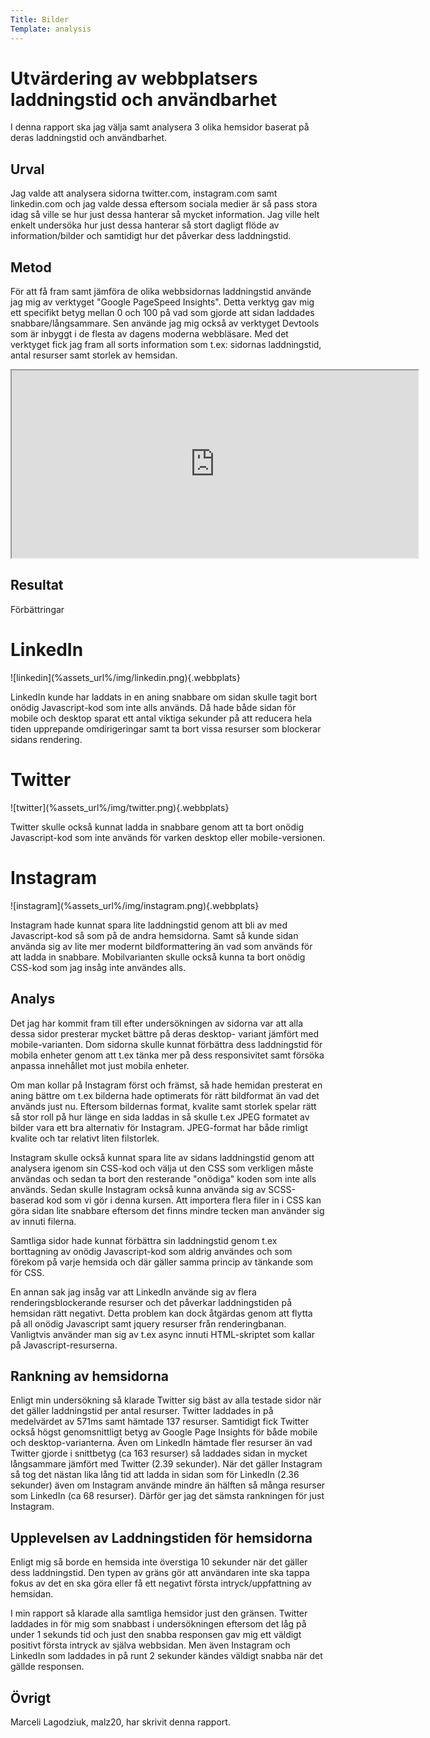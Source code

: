 ```yaml
---
Title: Bilder
Template: analysis
---
```


<h1>Utvärdering av webbplatsers laddningstid och användbarhet</h1>

<p>I denna rapport ska jag välja samt analysera 3 olika hemsidor baserat på deras laddningstid och användbarhet.</p>

<h2>Urval</h2>
<p>Jag valde att analysera sidorna twitter.com, instagram.com samt linkedin.com och jag valde dessa eftersom sociala medier är så pass stora idag så ville se hur just dessa hanterar så mycket information. Jag ville helt enkelt undersöka hur just dessa  hanterar så stort dagligt flöde av information/bilder och samtidigt hur det påverkar dess laddningstid.</p>

<h2>Metod</h2>
<p>För att få fram samt jämföra de olika webbsidornas laddningstid använde jag mig av verktyget "Google PageSpeed Insights". Detta verktyg gav mig ett specifikt betyg mellan 0 och 100 på vad som gjorde att sidan laddades snabbare/långsammare. Sen använde jag mig också av verktyget Devtools som är inbyggt i de flesta av dagens moderna webbläsare. Med det verktyget fick jag fram all sorts information som t.ex: sidornas laddningstid, antal resurser samt storlek av hemsidan.</p>

<div class = "iframe">
<iframe src="https://docs.google.com/spreadsheets/d/e/2PACX-1vQLvWfsfdYLJ4GVS7BsEDS7EsAqAkpV01-UErC6tblwwBRZHiFcq1Iz80kyIaZZmo2bLl7f3rVnAFBm/pubhtml?widget=true&amp;headers=false" style= "height: 300px; width: 650px;"></iframe>
</div>

<h2>Resultat</h2>

<p>Förbättringar</p>


<h1>LinkedIn</h1>
![linkedin](%assets_url%/img/linkedin.png){.webbplats}

<p>LinkedIn kunde har laddats in en aning snabbare om sidan skulle tagit bort onödig Javascript-kod som inte alls används. Då hade både sidan för mobile och desktop sparat ett antal viktiga sekunder på att reducera hela tiden upprepande omdirigeringar samt ta bort vissa resurser som blockerar sidans rendering. </p>

<h1>Twitter</h1>
![twitter](%assets_url%/img/twitter.png){.webbplats}

<p>Twitter skulle också kunnat ladda in snabbare genom att ta bort onödig Javascript-kod som inte används för varken desktop eller mobile-versionen.</p>

<h1>Instagram</h1>
![instagram](%assets_url%/img/instagram.png){.webbplats}

<p>Instagram hade kunnat spara lite laddningstid genom att bli av med Javascript-kod så som på de andra hemsidorna. Samt så kunde sidan använda sig av lite mer modernt bildformattering än vad som används för att ladda in snabbare. Mobilvarianten skulle också kunna ta bort onödig CSS-kod som jag insåg inte användes alls.
 </p>

 <h2>Analys</h2>

 <p>Det jag har kommit fram till efter undersökningen av sidorna var att alla dessa sidor presterar mycket bättre på deras desktop- variant jämfört med mobile-varianten. Dom sidorna skulle kunnat förbättra dess laddningstid för mobila enheter genom att t.ex tänka mer på dess responsivitet samt försöka anpassa innehållet mot just mobila enheter. </p>

 <p>Om man kollar på Instagram först och främst, så hade hemidan presterat en aning bättre om t.ex bilderna hade optimerats för rätt bildformat än vad det används just nu. Eftersom bildernas format, kvalite samt storlek spelar rätt så stor roll på hur länge en sida laddas in så skulle t.ex JPEG formatet av bilder vara ett bra alternativ för Instagram. JPEG-format har både rimligt kvalite och tar relativt liten filstorlek. </p>

 <p>Instagram skulle också kunnat spara lite av sidans laddningstid genom att analysera igenom sin CSS-kod och välja ut den CSS som verkligen måste användas och sedan ta bort den resterande "onödiga" koden som inte alls används. Sedan skulle Instagram också kunna använda sig av SCSS-baserad kod som vi gör i denna kursen. Att importera flera filer in i CSS kan göra sidan lite snabbare eftersom det finns mindre tecken man använder sig av innuti filerna. </p>

 <p>Samtliga sidor hade kunnat förbättra sin laddningstid genom t.ex borttagning av onödig Javascript-kod som aldrig användes och som förekom på varje hemsida och där gäller samma princip av tänkande som för CSS. </p>

 <p>En annan sak jag insåg var att LinkedIn använde sig av flera renderingsblockerande resurser och det påverkar laddningstiden på hemsidan rätt negativt. Detta problem kan dock åtgärdas genom att flytta på all onödig Javascript samt jquery resurser från renderingbanan. Vanligtvis använder man sig av t.ex async innuti HTML-skriptet som kallar på Javascript-resurserna.</p>

 <h2>Rankning av hemsidorna</h2>

 <p>Enligt min undersökning så klarade Twitter sig bäst av alla testade sidor när det gäller laddningstid per antal resurser. Twitter laddades in på medelvärdet av 571ms samt hämtade 137 resurser. Samtidigt fick Twitter också högst genomsnittligt betyg av Google Page Insights för både mobile och desktop-varianterna. Även om LinkedIn hämtade fler resurser än vad Twitter gjorde i snittbetyg (ca 163 resurser) så laddades sidan in mycket långsammare jämfört med Twitter (2.39 sekunder).
 När det gäller Instagram så tog det nästan lika lång tid att ladda in sidan som för LinkedIn (2.36 sekunder) även om Instagram använde mindre än hälften så många resurser som LinkedIn (ca 68 resurser). Därför ger jag det sämsta rankningen för just Instagram.</p>

 <h2>Upplevelsen av Laddningstiden för hemsidorna</h2>

 <p>Enligt mig så borde en hemsida inte överstiga 10 sekunder när det gäller dess laddningstid. Den typen av gräns gör att användaren inte ska tappa fokus av det en ska göra eller få ett negativt första intryck/uppfattning av hemsidan.</p>

 <p>I min rapport så klarade alla samtliga hemsidor just den gränsen. Twitter laddades in för mig som snabbast i undersökningen eftersom det låg på under 1 sekunds tid och just den snabba responsen gav mig ett väldigt positivt första intryck av själva webbsidan. Men även Instagram och LinkedIn som laddades in på runt 2 sekunder kändes väldigt snabba när det gällde responsen.</p>

 <h2>Övrigt</h2>

 <p>Marceli Lagodziuk, malz20, har skrivit denna rapport.</p>